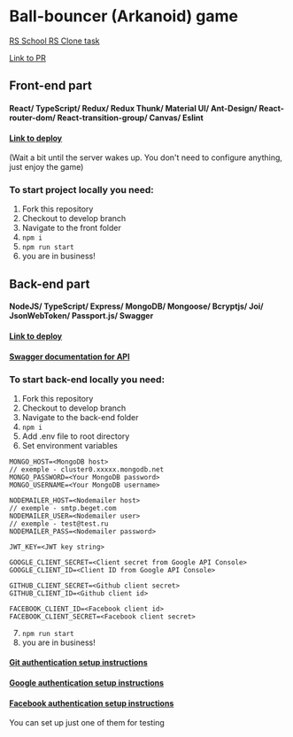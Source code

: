 # Ball-bouncer (Arkanoid) game
[RS School RS Clone task](https://github.com/rolling-scopes-school/tasks/blob/master/tasks/rsclone/rsclone.md)

[Link to PR](https://github.com/rolling-scopes-school/tasks/blob/master/tasks/rsclone/rsclone.md)

## Front-end part
#### React/ TypeScript/ Redux/ Redux Thunk/ Material UI/ Ant-Design/ React-router-dom/ React-transition-group/ Canvas/ Eslint 
#### [Link to deploy](https://ball-bouncer.herokuapp.com/game)
(Wait a bit until the server wakes up. You don't need to configure anything, just enjoy the game)


### To start project locally you need:

1. Fork this repository
2. Checkout to develop branch
3. Navigate to the front folder
4. ```npm i```
5. ```npm run start```
6. you are in business!

## Back-end part
#### NodeJS/ TypeScript/ Express/ MongoDB/ Mongoose/ Bcryptjs/ Joi/ JsonWebToken/ Passport.js/ Swagger
#### [Link to deploy](https://arkanoid-rsclone-be.herokuapp.com)
#### [Swagger documentation for API](https://arkanoid-rsclone-be.herokuapp.com/api-docs)

### To start back-end locally you need:

1. Fork this repository
2. Checkout to develop branch
3. Navigate to the back-end folder
4. ```npm i```
5. Add .env file to root directory
6. Set environment variables
```
MONGO_HOST=<MongoDB host>
// exemple - cluster0.xxxxx.mongodb.net
MONGO_PASSWORD=<Your MongoDB password>
MONGO_USERNAME=<Your MongoDB username>

NODEMAILER_HOST=<Nodemailer host>
// exemple - smtp.beget.com
NODEMAILER_USER=<Nodemailer user>
// exemple - test@test.ru
NODEMAILER_PASS=<Nodemailer password>

JWT_KEY=<JWT key string>

GOOGLE_CLIENT_SECRET=<Client secret from Google API Console>
GOOGLE_CLIENT_ID=<Client ID from Google API Console>

GITHUB_CLIENT_SECRET=<Github client secret>
GITHUB_CLIENT_ID=<Github client id>

FACEBOOK_CLIENT_ID=<Facebook client id>
FACEBOOK_CLIENT_SECRET=<Facebook client secret>
```
7. ```npm run start```
8. you are in business!

#### [Git authentication setup instructions](https://docs.github.com/en/rest/guides/basics-of-authentication)
#### [Google authentication setup instructions](https://developers.google.com/adwords/api/docs/guides/authentication)
#### [Facebook authentication setup instructions](https://developers.facebook.com/docs/)

You can set up just one of them for testing
